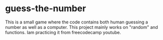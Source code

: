 # guess-the-number
This is a small game where the code contains both human guessing a number as well as a computer. This project mainly works on "random" and functions. Iam practicing it from freecodecamp youtube.
